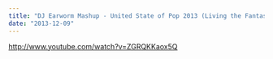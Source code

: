 ```yaml
---
title: "DJ Earworm Mashup - United State of Pop 2013 (Living the Fantasy)"
date: "2013-12-09"
---
```


http://www.youtube.com/watch?v=ZGRQKKaox5Q

